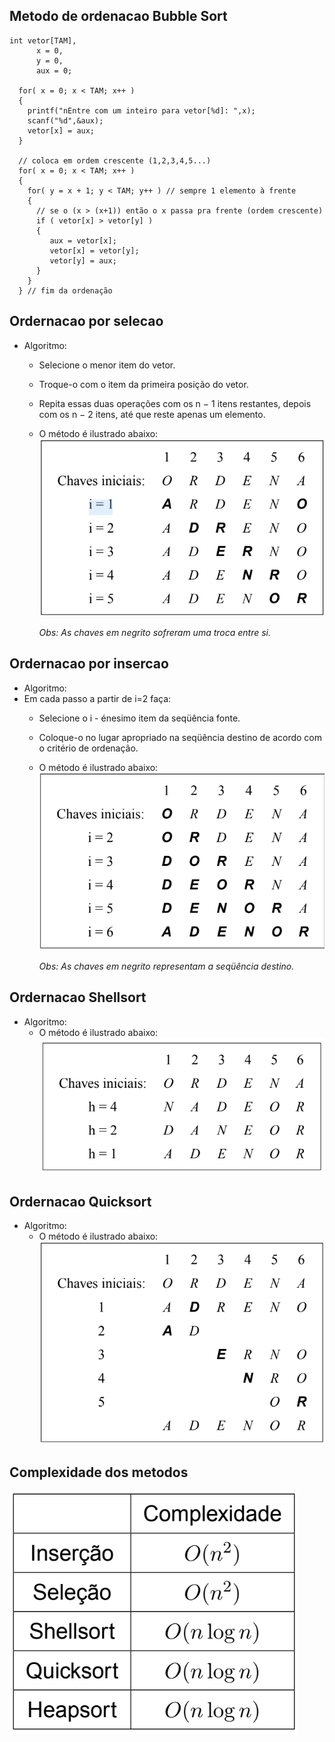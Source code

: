 ## Metodo de ordenacao Bubble Sort
```
int vetor[TAM],
      x = 0,
      y = 0,
      aux = 0;      
  
  for( x = 0; x < TAM; x++ ) 
  {
    printf("nEntre com um inteiro para vetor[%d]: ",x);
    scanf("%d",&aux);
    vetor[x] = aux;
  }
  
  // coloca em ordem crescente (1,2,3,4,5...)  
  for( x = 0; x < TAM; x++ )
  {
    for( y = x + 1; y < TAM; y++ ) // sempre 1 elemento à frente
    {
      // se o (x > (x+1)) então o x passa pra frente (ordem crescente)
      if ( vetor[x] > vetor[y] )
      {
         aux = vetor[x];
         vetor[x] = vetor[y];
         vetor[y] = aux;
      }
    }
  } // fim da ordenação
  ```
  
## Ordernacao por selecao 
  * Algoritmo:
    * Selecione o menor item do vetor.
    * Troque-o com o item da primeira posição do vetor.
    * Repita essas duas operações com os n − 1 itens restantes, depois com os n − 2 itens, até que reste apenas um elemento.
    * O método é ilustrado abaixo:
    ![Ordenacao por selecao](https://github.com/sShayron/estrutura-dados/blob/master/ordenacao/ordselecao.png)
      
      *Obs: As chaves em negrito sofreram uma troca entre si.*
      
## Ordernacao por insercao
* Algoritmo:
* Em cada passo a partir de i=2 faça:
  * Selecione o i - énesimo item da seqüência fonte.
  * Coloque-o no lugar apropriado na seqüência destino de acordo com o critério de ordenação.
   * O método é ilustrado abaixo:
    ![Ordenacao por insercao](https://github.com/sShayron/estrutura-dados/blob/master/ordenacao/ordinserc.png)

      *Obs: As chaves em negrito representam a seqüência destino.*
     
## Ordernacao Shellsort
* Algoritmo:
   * O método é ilustrado abaixo:
    ![Ordenacao shellsort](https://github.com/sShayron/estrutura-dados/blob/master/ordenacao/shelsort.png)
    
## Ordernacao Quicksort
* Algoritmo:
   * O método é ilustrado abaixo:
    ![Ordenacao quicksort](https://github.com/sShayron/estrutura-dados/blob/master/ordenacao/quicksort.png)
   
## Complexidade dos metodos
![Complexidade dos metodos](https://github.com/sShayron/estrutura-dados/blob/master/ordenacao/complmetd.png)
